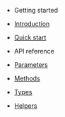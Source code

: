 <!-- docs/_sidebar.md -->

- Getting started

 - [Introduction](introduction.md)
 - [Quick start](quick-start.md)

- API reference

 - [Parameters](../parameters.md)
 - [Methods](../methods.md)
 - [Types](../types.md)
 - [Helpers](../helpers.md)
